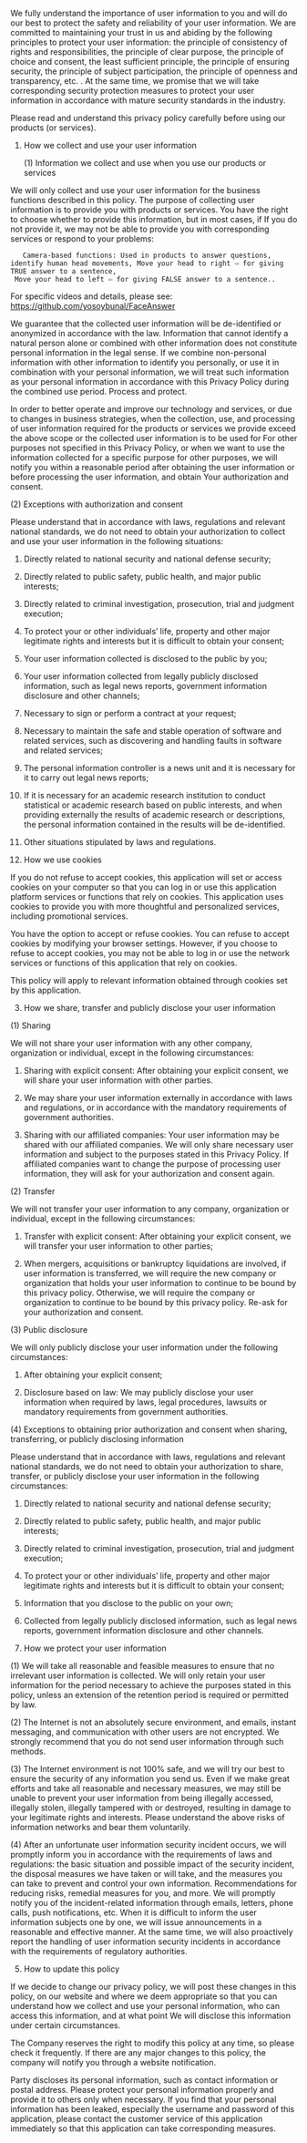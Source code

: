We fully understand the importance of user information to you and will do our best to protect the safety and reliability of your user information. We are committed to maintaining your trust in us and abiding by the following principles to protect your user information: the principle of consistency of rights and responsibilities, the principle of clear purpose, the principle of choice and consent, the least sufficient principle, the principle of ensuring security, the principle of subject participation, the principle of openness and transparency, etc. . At the same time, we promise that we will take corresponding security protection measures to protect your user information in accordance with mature security standards in the industry.

Please read and understand this privacy policy carefully before using our products (or services).

 

1. How we collect and use your user information

      (1) Information we collect and use when you use our products or services

We will only collect and use your user information for the business functions described in this policy. The purpose of collecting user information is to provide you with products or services. You have the right to choose whether to provide this information, but in most cases, if If you do not provide it, we may not be able to provide you with corresponding services or respond to your problems:

       Camera-based functions: Used in products to answer questions, identify human head movements, Move your head to right ⇨ for giving TRUE answer to a sentence,
     Move your head to left ⇦ for giving FALSE answer to a sentence..
   For specific videos and details, please see: https://github.com/yosoybunal/FaceAnswer


We guarantee that the collected user information will be de-identified or anonymized in accordance with the law. Information that cannot identify a natural person alone or combined with other information does not constitute personal information in the legal sense. If we combine non-personal information with other information to identify you personally, or use it in combination with your personal information, we will treat such information as your personal information in accordance with this Privacy Policy during the combined use period. Process and protect.

In order to better operate and improve our technology and services, or due to changes in business strategies, when the collection, use, and processing of user information required for the products or services we provide exceed the above scope or the collected user information is to be used for For other purposes not specified in this Privacy Policy, or when we want to use the information collected for a specific purpose for other purposes, we will notify you within a reasonable period after obtaining the user information or before processing the user information, and obtain Your authorization and consent.

 

(2) Exceptions with authorization and consent

Please understand that in accordance with laws, regulations and relevant national standards, we do not need to obtain your authorization to collect and use your user information in the following situations:

1. Directly related to national security and national defense security;

2. Directly related to public safety, public health, and major public interests;

3. Directly related to criminal investigation, prosecution, trial and judgment execution;

4. To protect your or other individuals’ life, property and other major legitimate rights and interests but it is difficult to obtain your consent;

5. Your user information collected is disclosed to the public by you;

6. Your user information collected from legally publicly disclosed information, such as legal news reports, government information disclosure and other channels;

7. Necessary to sign or perform a contract at your request;

8. Necessary to maintain the safe and stable operation of software and related services, such as discovering and handling faults in software and related services;

9. The personal information controller is a news unit and it is necessary for it to carry out legal news reports;

10. If it is necessary for an academic research institution to conduct statistical or academic research based on public interests, and when providing externally the results of academic research or descriptions, the personal information contained in the results will be de-identified.

11. Other situations stipulated by laws and regulations.

 

2. How we use cookies

If you do not refuse to accept cookies, this application will set or access cookies on your computer so that you can log in or use this application platform services or functions that rely on cookies. This application uses cookies to provide you with more thoughtful and personalized services, including promotional services.

  You have the option to accept or refuse cookies. You can refuse to accept cookies by modifying your browser settings. However, if you choose to refuse to accept cookies, you may not be able to log in or use the network services or functions of this application that rely on cookies.

This policy will apply to relevant information obtained through cookies set by this application.

 

 

3. How we share, transfer and publicly disclose your user information

(1) Sharing

We will not share your user information with any other company, organization or individual, except in the following circumstances:

1. Sharing with explicit consent: After obtaining your explicit consent, we will share your user information with other parties.

2. We may share your user information externally in accordance with laws and regulations, or in accordance with the mandatory requirements of government authorities.

3. Sharing with our affiliated companies: Your user information may be shared with our affiliated companies. We will only share necessary user information and subject to the purposes stated in this Privacy Policy. If affiliated companies want to change the purpose of processing user information, they will ask for your authorization and consent again.


 

(2) Transfer

We will not transfer your user information to any company, organization or individual, except in the following circumstances:

1. Transfer with explicit consent: After obtaining your explicit consent, we will transfer your user information to other parties;

2. When mergers, acquisitions or bankruptcy liquidations are involved, if user information is transferred, we will require the new company or organization that holds your user information to continue to be bound by this privacy policy. Otherwise, we will require the company or organization to continue to be bound by this privacy policy. Re-ask for your authorization and consent.

 

(3) Public disclosure

We will only publicly disclose your user information under the following circumstances:

1. After obtaining your explicit consent;

2. Disclosure based on law: We may publicly disclose your user information when required by laws, legal procedures, lawsuits or mandatory requirements from government authorities.

 

(4) Exceptions to obtaining prior authorization and consent when sharing, transferring, or publicly disclosing information

Please understand that in accordance with laws, regulations and relevant national standards, we do not need to obtain your authorization to share, transfer, or publicly disclose your user information in the following circumstances:

1. Directly related to national security and national defense security;

2. Directly related to public safety, public health, and major public interests;

3. Directly related to criminal investigation, prosecution, trial and judgment execution;

4. To protect your or other individuals’ life, property and other major legitimate rights and interests but it is difficult to obtain your consent;

5. Information that you disclose to the public on your own;

6. Collected from legally publicly disclosed information, such as legal news reports, government information disclosure and other channels.

 

4. How we protect your user information

(1) We will take all reasonable and feasible measures to ensure that no irrelevant user information is collected. We will only retain your user information for the period necessary to achieve the purposes stated in this policy, unless an extension of the retention period is required or permitted by law.

(2) The Internet is not an absolutely secure environment, and emails, instant messaging, and communication with other users are not encrypted. We strongly recommend that you do not send user information through such methods.

(3) The Internet environment is not 100% safe, and we will try our best to ensure the security of any information you send us. Even if we make great efforts and take all reasonable and necessary measures, we may still be unable to prevent your user information from being illegally accessed, illegally stolen, illegally tampered with or destroyed, resulting in damage to your legitimate rights and interests. Please understand the above risks of information networks and bear them voluntarily.

(4) After an unfortunate user information security incident occurs, we will promptly inform you in accordance with the requirements of laws and regulations: the basic situation and possible impact of the security incident, the disposal measures we have taken or will take, and the measures you can take to prevent and control your own information. Recommendations for reducing risks, remedial measures for you, and more. We will promptly notify you of the incident-related information through emails, letters, phone calls, push notifications, etc. When it is difficult to inform the user information subjects one by one, we will issue announcements in a reasonable and effective manner. At the same time, we will also proactively report the handling of user information security incidents in accordance with the requirements of regulatory authorities.

 

 

5. How to update this policy

If we decide to change our privacy policy, we will post these changes in this policy, on our website and where we deem appropriate so that you can understand how we collect and use your personal information, who can access this information, and at what point We will disclose this information under certain circumstances.

 

The Company reserves the right to modify this policy at any time, so please check it frequently. If there are any major changes to this policy, the company will notify you through a website notification.

Party discloses its personal information, such as contact information or postal address. Please protect your personal information properly and provide it to others only when necessary. If you find that your personal information has been leaked, especially the username and password of this application, please contact the customer service of this application immediately so that this application can take corresponding measures.
